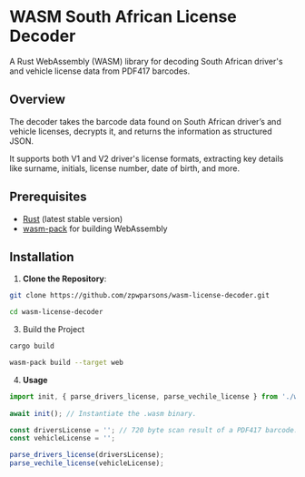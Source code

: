 # WASM South African License Decoder
A Rust WebAssembly (WASM) library for decoding South African driver's and vehicle license data from PDF417 barcodes.

## Overview
The decoder takes the barcode data found on South African driver’s and vehicle licenses, decrypts it, and returns the information as structured JSON. 

It supports both V1 and V2 driver's license formats, extracting key details like surname, initials, license number, date of birth, and more.

## Prerequisites
- [Rust](https://www.rust-lang.org/tools/install) (latest stable version)
- [wasm-pack](https://rustwasm.github.io/wasm-pack/installer/) for building WebAssembly

## Installation

1. **Clone the Repository**:
```bash
git clone https://github.com/zpwparsons/wasm-license-decoder.git

cd wasm-license-decoder
```

3. Build the Project
```bash
cargo build

wasm-pack build --target web
```

4. **Usage**
```javascript
import init, { parse_drivers_license, parse_vechile_license } from './wasm/wasm_license_decoder.js';
 
await init(); // Instantiate the .wasm binary.

const driversLicense = ''; // 720 byte scan result of a PDF417 barcode.
const vehicleLicense = '';

parse_drivers_license(driversLicense);
parse_vechile_license(vehicleLicense);
```
